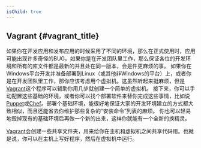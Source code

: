 ```yaml
---
isChild: true
---
```


## Vagrant {#vagrant_title}

如果你在开发应用和发布应用的时候采用了不同的环境，那么在正式使用时，应用可能出现许多奇怪的BUG。如果你是在开发团队里工作，那么保证各位的开发环境和所有的库文件都是最新的并且处在同一版本，会是件更麻烦的事。
如果你在Windows平台开发并准备部署到Linux（或其他非Windows的平台）上，或者你是在开发团队里工作，那你应该考虑用个虚拟机。这虽然听起来挺麻烦，但是 [Vagrant][vagrant]这个程序可以辅助你用几步就创建一个简单的虚拟机。 接下来，你可以手动配置这些基础的环境，或者你可以找个部署软件来替你完成这些事情，比如说[Puppet][puppet]或[Chef][chef]。部署个基础环境，能很好地保证大家的开发环境建立的方式都大致相似，而且还能省去你维护那些复杂的“安装命令”列表的麻烦。 你也可以轻易地毁掉现有的基础环境后再做一个新的出来，这样你就能有一个全新的换精灵。

[Vagrant][vagrant]会创建一些共享文件夹，用来给你在主机和虚拟机之间共享代码用。也就是说，你可以在主机上写好程序，然后在虚拟机中运行。

[vagrant]: http://vagrantup.com/
[puppet]: http://www.puppetlabs.com/
[chef]: http://www.opscode.com/
